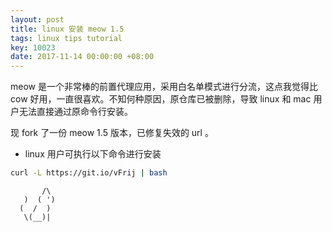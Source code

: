```yaml
---
layout: post
title: linux 安装 meow 1.5
tags: linux tips tutorial
key: 10023
date: 2017-11-14 00:00:00 +08:00
---
```


meow 是一个非常棒的前置代理应用，采用白名单模式进行分流，这点我觉得比 cow 好用，一直很喜欢。不知何种原因，原仓库已被删除，导致 linux 和 mac 用户无法直接通过原命令行安装。

现 fork 了一份 meow 1.5 版本，已修复失效的 url 。

- linux 用户可执行以下命令进行安装

```bash
curl -L https://git.io/vFrij | bash
```
<!--more-->
```
       /\
   )  ( ')
  (  /  ) 
   \(__)| 
```

